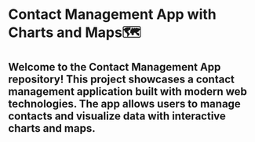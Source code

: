 # Contact Management App with Charts and Maps🗺

## Welcome to the Contact Management App repository! This project showcases a contact management application built with modern web technologies. The app allows users to manage contacts and visualize data with interactive charts and maps.
